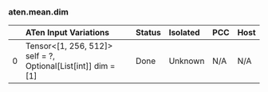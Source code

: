 ### aten.mean.dim
|    | ATen Input Variations                                            | Status   | Isolated   | PCC   | Host   |
|---:|:-----------------------------------------------------------------|:---------|:-----------|:------|:-------|
|  0 | Tensor<[1, 256, 512]> self = ?,<br>Optional[List[int]] dim = [1] | Done     | Unknown    | N/A   | N/A    |

